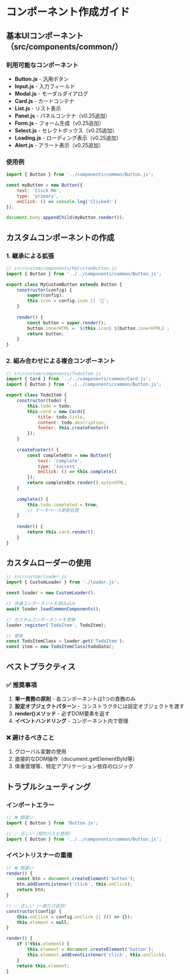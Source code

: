 # コンポーネント作成ガイド

## 基本UIコンポーネント（src/components/common/）

### 利用可能なコンポーネント
- **Button.js** - 汎用ボタン
- **Input.js** - 入力フィールド
- **Modal.js** - モーダルダイアログ
- **Card.js** - カードコンテナ
- **List.js** - リスト表示
- **Panel.js** - パネルコンテナ（v0.25追加）
- **Form.js** - フォーム生成（v0.25追加）
- **Select.js** - セレクトボックス（v0.25追加）
- **Loading.js** - ローディング表示（v0.25追加）
- **Alert.js** - アラート表示（v0.25追加）

### 使用例

```javascript
import { Button } from '../components/common/Button.js';

const myButton = new Button({
    text: 'Click Me',
    type: 'primary',
    onClick: () => console.log('Clicked!')
});

document.body.appendChild(myButton.render());
```

## カスタムコンポーネントの作成

### 1. 継承による拡張

```javascript
// src/custom/components/MyCustomButton.js
import { Button } from '../../components/common/Button.js';

export class MyCustomButton extends Button {
    constructor(config) {
        super(config);
        this.icon = config.icon || '🔔';
    }
    
    render() {
        const button = super.render();
        button.innerHTML = `${this.icon} ${button.innerHTML}`;
        return button;
    }
}
```

### 2. 組み合わせによる複合コンポーネント

```javascript
// src/custom/components/TodoItem.js
import { Card } from '../../components/common/Card.js';
import { Button } from '../../components/common/Button.js';

export class TodoItem {
    constructor(todo) {
        this.todo = todo;
        this.card = new Card({
            title: todo.title,
            content: todo.description,
            footer: this.createFooter()
        });
    }
    
    createFooter() {
        const completeBtn = new Button({
            text: 'Complete',
            type: 'success',
            onClick: () => this.complete()
        });
        return completeBtn.render().outerHTML;
    }
    
    complete() {
        this.todo.completed = true;
        // データベース更新処理
    }
    
    render() {
        return this.card.render();
    }
}
```

## カスタムローダーの使用

```javascript
// src/custom/loader.js
import { CustomLoader } from './loader.js';

const loader = new CustomLoader();

// 共通コンポーネントを読み込み
await loader.loadCommonComponents();

// カスタムコンポーネントを登録
loader.register('TodoItem', TodoItem);

// 使用
const TodoItemClass = loader.get('TodoItem');
const item = new TodoItemClass(todoData);
```

## ベストプラクティス

### ✅ 推奨事項
1. **単一責務の原則** - 各コンポーネントは1つの責務のみ
2. **設定オブジェクトパターン** - コンストラクタには設定オブジェクトを渡す
3. **render()メソッド** - 必ずDOM要素を返す
4. **イベントハンドリング** - コンポーネント内で管理

### ❌ 避けるべきこと
1. グローバル変数の使用
2. 直接的なDOM操作（document.getElementById等）
3. 体重管理等、特定アプリケーション依存のロジック

## トラブルシューティング

### インポートエラー
```javascript
// ❌ 間違い
import { Button } from 'Button.js';

// ✅ 正しい（相対パスを使用）
import { Button } from '../../components/common/Button.js';
```

### イベントリスナーの重複
```javascript
// ❌ 間違い
render() {
    const btn = document.createElement('button');
    btn.addEventListener('click', this.onClick);
    return btn;
}

// ✅ 正しい（一度だけ追加）
constructor(config) {
    this.onClick = config.onClick || (() => {});
    this.element = null;
}

render() {
    if (!this.element) {
        this.element = document.createElement('button');
        this.element.addEventListener('click', this.onClick);
    }
    return this.element;
}
```